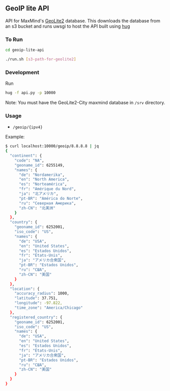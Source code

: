 ## GeoIP lite API

API for MaxMind's [GeoLite2](https://dev.maxmind.com/geoip/geoip2/geolite2/) database.
This downloads the database from an s3 bucket and runs uwsgi to host the API built using [hug](https://www.hug.rest/)

### To Run
```sh
cd geoip-lite-api
```
```sh
./run.sh [s3-path-for-geolite2]
```

### Development
Run
```sh
hug -f api.py -p 10000
```
Note: You must have the GeoLite2-City maxmind database in ```/srv``` directory.

### Usage
- ```/geoip/{ipv4}```

Example:
```sh
$ curl localhost:10000/geoip/8.8.8.8 | jq
{
  "continent": {
    "code": "NA",
    "geoname_id": 6255149,
    "names": {
      "de": "Nordamerika",
      "en": "North America",
      "es": "Norteamérica",
      "fr": "Amérique du Nord",
      "ja": "北アメリカ",
      "pt-BR": "América do Norte",
      "ru": "Северная Америка",
      "zh-CN": "北美洲"
    }
  },
  "country": {
    "geoname_id": 6252001,
    "iso_code": "US",
    "names": {
      "de": "USA",
      "en": "United States",
      "es": "Estados Unidos",
      "fr": "États-Unis",
      "ja": "アメリカ合衆国",
      "pt-BR": "Estados Unidos",
      "ru": "США",
      "zh-CN": "美国"
    }
  },
  "location": {
    "accuracy_radius": 1000,
    "latitude": 37.751,
    "longitude": -97.822,
    "time_zone": "America/Chicago"
  },
  "registered_country": {
    "geoname_id": 6252001,
    "iso_code": "US",
    "names": {
      "de": "USA",
      "en": "United States",
      "es": "Estados Unidos",
      "fr": "États-Unis",
      "ja": "アメリカ合衆国",
      "pt-BR": "Estados Unidos",
      "ru": "США",
      "zh-CN": "美国"
    }
  }
}
```
